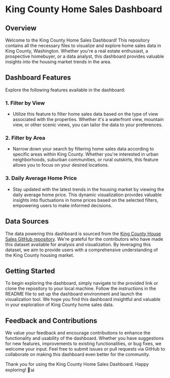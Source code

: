 # King County Home Sales Dashboard

## Overview
Welcome to the King County Home Sales Dashboard! This repository contains all the necessary files to visualize and explore home sales data in King County, Washington. Whether you're a real estate enthusiast, a prospective homebuyer, or a data analyst, this dashboard provides valuable insights into the housing market trends in the area.

## Dashboard Features
Explore the following features available in the dashboard:

### 1. Filter by View
- Utilize this feature to filter home sales data based on the type of view associated with the properties. Whether it's a waterfront view, mountain view, or other scenic views, you can tailor the data to your preferences.

### 2. Filter by Area
- Narrow down your search by filtering home sales data according to specific areas within King County. Whether you're interested in urban neighborhoods, suburban communities, or rural outskirts, this feature allows you to focus on your desired locations.

### 3. Daily Average Home Price
- Stay updated with the latest trends in the housing market by viewing the daily average home price. This dynamic visualization provides valuable insights into fluctuations in home prices based on the selected filters, empowering users to make informed decisions.

## Data Sources
The data powering this dashboard is sourced from the [King County House Sales GitHub repository](https://github.com/mochen862/king-county-house-sales). We're grateful for the contributors who have made this dataset available for analysis and visualization. By leveraging this dataset, we aim to provide users with a comprehensive understanding of the King County housing market.

## Getting Started
To begin exploring the dashboard, simply navigate to the provided link or clone the repository to your local machine. Follow the instructions in the README file to set up the dashboard environment and launch the visualization tool. We hope you find this dashboard insightful and valuable in your exploration of King County home sales data.

## Feedback and Contributions
We value your feedback and encourage contributions to enhance the functionality and usability of the dashboard. Whether you have suggestions for new features, improvements to existing functionalities, or bug fixes, we welcome your input. Feel free to submit issues or pull requests via GitHub to collaborate on making this dashboard even better for the community.

Thank you for using the King County Home Sales Dashboard. Happy exploring! 🏡📊

